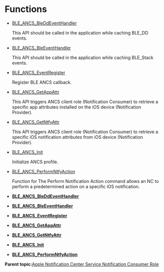 # Functions

-   [BLE\_ANCS\_BleDdEventHandler](GUID-84D192A6-3C2A-4840-8427-37814138CD13.md)

    This API should be called in the application while caching BLE\_DD events.

-   [BLE\_ANCS\_BleEventHandler](GUID-8A5C35DE-3B93-4FD1-9B13-F5E0376434DF.md)

    This API should be called in the application while caching BLE\_Stack events.

-   [BLE\_ANCS\_EventRegister](GUID-E2791444-A9AC-46EE-8F77-984A2E708218.md)

    Register BLE ANCS callback.

-   [BLE\_ANCS\_GetAppAttr](GUID-918D6B61-4825-4685-8E1E-C1A416C8E7AE.md)

    This API triggers ANCS client role \(Notification Consumer\) to retrieve a specific app attributes installed on the iOS device \(Notification Provider\).

-   [BLE\_ANCS\_GetNtfyAttr](GUID-9F3A2053-802F-43AA-995C-A99E19486B54.md)

    This API triggers ANCS client role \(Notification Consumer\) to retrieve a specific iOS notification attributes from iOS device \(Notification Provider\).

-   [BLE\_ANCS\_Init](GUID-9C0824C2-B7A0-42E3-9AE3-81D700FFD9E7.md)

    Initialize ANCS profile.

-   [BLE\_ANCS\_PerformNtfyAction](GUID-2877172A-DC05-4868-9992-0E20E45521B2.md)

    Function for The Perform Notification Action command allows an NC to perform a predetermined action on a specific iOS notification.


-   **[BLE\_ANCS\_BleDdEventHandler](GUID-84D192A6-3C2A-4840-8427-37814138CD13.md)**  

-   **[BLE\_ANCS\_BleEventHandler](GUID-8A5C35DE-3B93-4FD1-9B13-F5E0376434DF.md)**  

-   **[BLE\_ANCS\_EventRegister](GUID-E2791444-A9AC-46EE-8F77-984A2E708218.md)**  

-   **[BLE\_ANCS\_GetAppAttr](GUID-918D6B61-4825-4685-8E1E-C1A416C8E7AE.md)**  

-   **[BLE\_ANCS\_GetNtfyAttr](GUID-9F3A2053-802F-43AA-995C-A99E19486B54.md)**  

-   **[BLE\_ANCS\_Init](GUID-9C0824C2-B7A0-42E3-9AE3-81D700FFD9E7.md)**  

-   **[BLE\_ANCS\_PerformNtfyAction](GUID-2877172A-DC05-4868-9992-0E20E45521B2.md)**  


**Parent topic:**[Apple Notification Center Service Notification Consumer Role](GUID-CE29A58F-AB42-450A-9454-BA1809FA0041.md)


